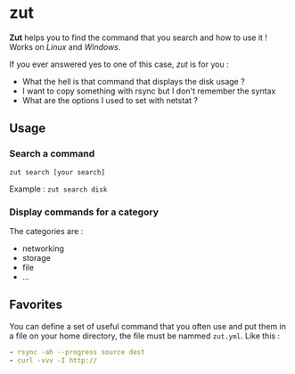# zut

**Zut** helps you to find the command that you search and how to use it ! Works on *Linux* and *Windows*.

If you ever answered yes to one of this case, *zut* is for you :

 - What the hell is that command that displays the disk usage ?
 - I want to copy something with rsync but I don't remember the syntax
 - What are the options I used to set with netstat ?

## Usage

### Search a command

`zut search [your search]`

Example : `zut search disk`

### Display commands for a category

The categories are :

 - networking
 - storage
 - file
 - ...

## Favorites

You can define a set of useful command that you often use and put them in a file on your home directory, the file must be nammed `zut.yml`. Like this :

```yml
- rsync -ah --progress source dest
- curl -vvv -I http://
```